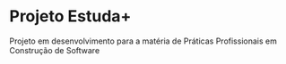 # Projeto Estuda+

Projeto em desenvolvimento para a matéria de Práticas Profissionais em Construção de Software



